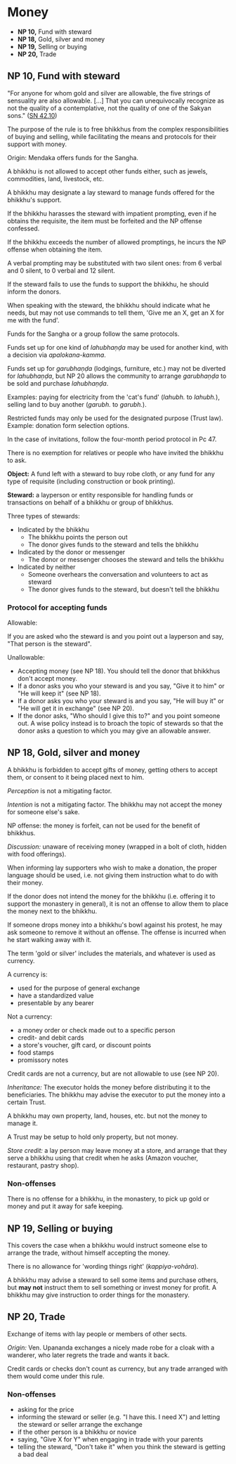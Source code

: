# Money

-   **NP 10,** Fund with steward
-   **NP 18,** Gold, silver and money
-   **NP 19,** Selling or buying
-   **NP 20,** Trade

## NP 10, Fund with steward

"For anyone for whom gold and silver are allowable, the five strings
of sensuality are also allowable. [...] That you can unequivocally
recognize as not the quality of a contemplative, not the quality of
one of the Sakyan sons." ([SN 42.10](https://www.dhammatalks.org/suttas/SN/SN42_10.html))

The purpose of the rule is to free bhikkhus from the complex responsibilities of
buying and selling, while facilitating the means and protocols for their support
with money.

Origin: Mendaka offers funds for the Sangha.

A bhikkhu is not allowed to accept other funds either, such as jewels,
commodities, land, livestock, etc.

A bhikkhu may designate a lay steward to manage funds offered for the bhikkhu's
support.

If the bhikkhu harasses the steward with impatient prompting, even if he obtains
the requisite, the item must be forfeited and the NP offense confessed.

If the bhikkhu exceeds the number of allowed promptings, he incurs the NP
offense when obtaining the item.

A verbal prompting may be substituted with two silent ones: from 6 verbal and 0
silent, to 0 verbal and 12 silent.

If the steward fails to use the funds to support the bhikkhu, he should inform the donors.

When speaking with the steward, the bhikkhu should indicate what he needs, but
may not use commands to tell them, 'Give me an X, get an X for me with the fund'.

Funds for the Sangha or a group follow the same protocols.

Funds set up for one kind of *lahubhaṇḍa* may be used for another kind, with a
decision via *apalokana-kamma*.

Funds set up for *garubhaṇḍa* (lodgings, furniture, etc.) may not be diverted for
*lahubhaṇḍa*, but NP 20 allows the community to arrange *garubhaṇḍa* to be sold
and purchase *lahubhaṇḍa*.

Examples: paying for electricity from the 'cat's fund' (_lahubh._ to _lahubh._),
selling land to buy another (_garubh._ to _garubh._).

Restricted funds may only be used for the designated purpose (Trust law).
Example: donation form selection options.

In the case of invitations, follow the four-month period protocol in Pc 47.

There is no exemption for relatives or people who have invited the bhikkhu to ask.

**Object:** A fund left with a steward to buy robe cloth, or any fund for any
type of requisite (including construction or book printing).

<!-- latex
\enlargethispage*{\baselineskip}
-->

**Steward:** a layperson or entity responsible for handling funds or
transactions on behalf of a bhikkhu or group of bhikkhus.

Three types of stewards:

- Indicated by the bhikkhu
  - The bhikkhu points the person out
  - The donor gives funds to the steward and tells the bhikkhu
- Indicated by the donor or messenger
  - The donor or messenger chooses the steward and tells the bhikkhu
- Indicated by neither
  - Someone overhears the conversation and volunteers to act as steward
  - The donor gives funds to the steward, but doesn't tell the bhikkhu
  
### Protocol for accepting funds

Allowable: 

If you are asked who the steward is and you point out a layperson and say, "That
person is the steward".

Unallowable: 

- Accepting money (see NP 18). You should tell the donor that bhikkhus don't
  accept money.
- If a donor asks you who your steward is and you say, "Give it to him" or "He
  will keep it" (see NP 18).
- If a donor asks you who your steward is and you say, "He will buy it" or "He
  will get it in exchange" (see NP 20).
- If the donor asks, "Who should I give this to?" and you point someone out. A
  wise policy instead is to broach the topic of stewards so that the donor asks
  a question to which you may give an allowable answer.
  
## NP 18, Gold, silver and money

A bhikkhu is forbidden to accept gifts of money, getting others to accept them,
or consent to it being placed next to him.

*Perception* is not a mitigating factor.

*Intention* is not a mitigating factor. The bhikkhu may not accept the money for
someone else's sake.

NP offense: the money is forfeit, can not be used for the benefit of bhikkhus.

*Discussion:* unaware of receiving money (wrapped in a bolt of cloth, hidden
with food offerings).

When informing lay supporters who wish to make a donation, the proper language
should be used, i.e. not giving them instruction what to do with their money.

If the donor does not intend the money for the bhikkhu (i.e. offering it to
support the monastery in general), it is not an offense to allow them to place
the money next to the bhikkhu.

If someone drops money into a bhikkhu's bowl against his protest, he may ask
someone to remove it without an offense. The offense is incurred when he start
walking away with it.

The term 'gold or silver' includes the materials, and whatever is used as currency.

<!-- latex
\enlargethispage*{\baselineskip}
-->

A currency is:

- used for the purpose of general exchange
- have a standardized value
- presentable by any bearer

<!-- latex
\clearpage
-->

Not a currency:

- a money order or check made out to a specific person
- credit- and debit cards
- a store's voucher, gift card, or discount points
- food stamps
- promissory notes

Credit cards are not a currency, but are not allowable to use (see NP 20).

_Inheritance:_ The executor holds the money before distributing it to the
beneficiaries. The bhikkhu may advise the executor to put the money into a
certain Trust.

A bhikkhu may own property, land, houses, etc. but not the money to manage it.

A Trust may be setup to hold only property, but not money.

_Store credit:_ a lay person may leave money at a store, and arrange that they
serve a bhikkhu using that credit when he asks (Amazon voucher, restaurant,
pastry shop).

### Non-offenses

There is no offense for a bhikkhu, in the monastery, to pick up gold or money
and put it away for safe keeping.

## NP 19, Selling or buying

This covers the case when a bhikkhu would instruct someone else to arrange the
trade, without himself accepting the money.

There is no allowance for 'wording things right' (*kappiya-vohāra*).

A bhikkhu may advise a steward to sell some items and purchase others, but **may
not** instruct them to sell something or invest money for profit.
A bhikkhu may give instruction to order things for the monastery.

## NP 20, Trade

Exchange of items with lay people or members of other sects.

*Origin:* Ven. Upananda exchanges a nicely made robe for a cloak with a
wanderer, who later regrets the trade and wants it back.

Credit cards or checks don't count as currency, but any trade arranged with them
would come under this rule.

<!-- latex
\enlargethispage*{\baselineskip}
-->

### Non-offenses

- asking for the price
- informing the steward or seller (e.g. "I have this. I need X") and letting the
  steward or seller arrange the exchange
- if the other person is a bhikkhu or novice
- saying, "Give X for Y" when engaging in trade with your parents
- telling the steward, "Don't take it" when you think the steward is getting a
  bad deal
